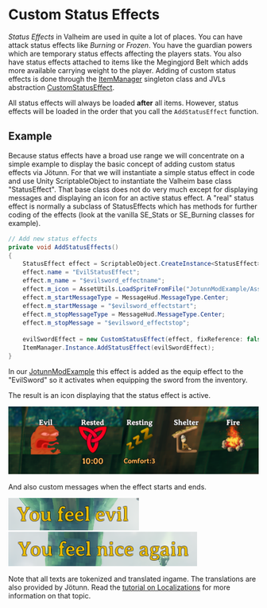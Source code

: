 # Custom Status Effects

_Status Effects_ in Valheim are used in quite a lot of places. You can have attack status effects like *Burning* or *Frozen*. You have the guardian powers which are temporary status effects affecting the players stats. You also have status effects attached to items like the Megingjord Belt which adds more available carrying weight to the player. Adding of custom status effects is done through the [ItemManager](xref:JotunnLib.Managers.ItemManager) singleton class and JVLs abstraction [CustomStatusEffect](xref:JotunnLib.Entities.CustomStatusEffect).

All status effects will always be loaded **after** all items. However, status effects will be loaded in the order that you call the `AddStatusEffect` function.

## Example 

Because status effects have a broad use range we will concentrate on a simple example to display the basic concept of adding custom status effects via Jötunn. For that we will instantiate a simple status effect in code and use Unity ScriptableObject to instantiate the Valheim base class "StatusEffect". That base class does not do very much except for displaying messages and displaying an icon for an active status effect. A "real" status effect is normally a subclass of StatusEffects which has methods for further coding of the effects (look at the vanilla SE_Stats or SE_Burning classes for example).

```cs
// Add new status effects
private void AddStatusEffects()
{
    StatusEffect effect = ScriptableObject.CreateInstance<StatusEffect>();
    effect.name = "EvilStatusEffect";
    effect.m_name = "$evilsword_effectname";
    effect.m_icon = AssetUtils.LoadSpriteFromFile("JotunnModExample/Assets/reee.png");
    effect.m_startMessageType = MessageHud.MessageType.Center;
    effect.m_startMessage = "$evilsword_effectstart";
    effect.m_stopMessageType = MessageHud.MessageType.Center;
    effect.m_stopMessage = "$evilsword_effectstop";

    evilSwordEffect = new CustomStatusEffect(effect, fixReference: false);  // We dont need to fix refs here, because no mocks were used
    ItemManager.Instance.AddStatusEffect(evilSwordEffect);
}
```

In our [JotunnModExample](https://github.com/Valheim-Modding/Jotunn/JotunnModExample) this effect is added as the equip effect to the "EvilSword" so it activates when equipping the sword from the inventory.

The result is an icon displaying that the status effect is active.

![custom status effect](../../images/data/EvilSwordStatusEffect.png)

And also custom messages when the effect starts and ends.

![custom status effect start](../../images/data/EvilSwordStatusStart.png) ![custom status effect](../../images/data/EvilSwordStatusStop.png)

Note that all texts are tokenized and translated ingame. The translations are also provided by Jötunn. Read the [tutorial on Localizations](localization.md) for more information on that topic.
